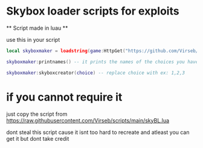 # Skybox loader scripts for exploits

** Script made in luau **

use this in your script

``` lua
local skyboxmaker = loadstring(game:HttpGet("https://github.com/Virseb/scripts/blob/main/skyBL.lua?raw=true"))()

skyboxmaker:printnames() -- it prints the names of the choices you have

skyboxmaker:skyboxcreator(choice) -- replace choice with ex: 1,2,3

```
# if you cannot require it 
 just copy the script from
 https://raw.githubusercontent.com/Virseb/scripts/main/skyBL.lua

 


dont steal this script cause it isnt too hard to recreate and atleast
you can get it but dont take credit
